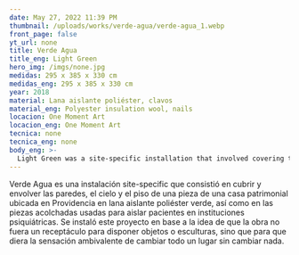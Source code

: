 ```yaml
---
date: May 27, 2022 11:39 PM
thumbnail: /uploads/works/verde-agua/verde-agua_1.webp
front_page: false
yt_url: none
title: Verde Agua
title_eng: Light Green
hero_img: /imgs/none.jpg
medidas: 295 x 385 x 330 cm
medidas_eng: 295 x 385 x 330 cm
year: 2018
material: Lana aislante poliéster, clavos
material_eng: Polyester insulation wool, nails
locacion: One Moment Art
locacion_eng: One Moment Art
tecnica: none
tecnica_eng: none
body_eng: >-
  Light Green was a site-specific installation that involved covering the walls, the roof and the floor of a room in a patrimonial residence located in Santiago in green polyester insulation wool, just like the cushioned rooms used to seclude patients in psychiatric institutions.  This project was installed based on the idea that the work shouldn’t be a vessel to arrange objects o sculptures, but to give the ambivalent feeling of changing everything without changing anything.
---
```

Verde Agua es una instalación site-specific que consistió en cubrir y envolver las paredes, el cielo y el piso de una pieza de una casa patrimonial ubicada en Providencia en lana aislante poliéster verde, así como en las piezas acolchadas usadas para aislar pacientes en instituciones psiquiátricas.  Se instaló este proyecto en base a la idea de que la obra no fuera un receptáculo para disponer objetos o esculturas, sino que para que diera la sensación ambivalente de cambiar todo un lugar sin cambiar nada. 